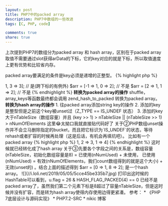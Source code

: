 ```yaml
---
layout: post
title: PHP7中的packed array
description: PHP7中数组的一些改进
tags: [C, PHP, code]

comments: true
share: true
---
```

上次提到PHP7的数组分为packed array 和 hash array，区别在于packed array取值不需要通过slot获得arData的下标，它的key对应的就是下标，所以取值速度上更有优势和比较省内存。

packed array要满足的条件是key必须是递增的正整型。
{% highlight php %}
<?php
$arr = [1, 2, 3]; // 是
$arr = [ 1 => 1, 3 => 3]; // 是(跨下标的有例外)
$arr = [-1 => 1, 0 => 2]; // 不是
$arr = [2 => 1, 1 => 2]; // 不是

{% endhighlight %}

<b>转换为packed array的操作</b>   
shuffle，array_keys等函数最终都会调用 zend_hash_to_packed 转换为packed array。


<b>转换为hash array的操作</b>   
1. 往packed array添加string key的操作
2. 添加的key是整型但是之前这个key被unset过（Z_TYPE == IS_UNDEF 状态）
3. 添加的key 大于nTableSize（数组容量）并且 (key >> 1) > nTableSize || (nTableSize >> 1) > nNumOfElements 这里😂太拗口我就直接贴代码好了

关于②PHP数组unset操作并不会立马删除指定的bucket，而且把它标识为`IS_UNDEF`的状态，等待rehash或者扩容的时候再处理（这是后话，有机会再填坑吧）。  
比如有一个packed array 
{% highlight php %}
<?php
$arr = [1, 2, 3];
unset($arr[1]);
$arr[1] = 4; 
// output
$arr == [0 => 1, 2 => 3, 1 => 4]
{% endhighlight %}
这时候就已经转化成了hash array

关于③先要各个字段之间的关系是，数组容量(nTableSize，初始化数组容量是8) = 已使用(nNumUsed) + 未使用， 已使用(nNumUsed) = 有效(nNumOfElements，我们count数组得到的就是这个大小) + 无效(unset的) 。结合上面的描述得到 $arr = [0 => 1, 8 => 2]; 是一个hash array。

![](//i.loli.net/2019/05/05/5cce45be335b7.jpg)

打印出这时候的HashTable可以看到，u.flag = 26 & HASH_FLAG_PACKED(4) == 0 已经不是packed array了，虽然我们第二个元素下标是8超过了容量nTableSize，但是这时候并没有扩容，而是转为hash array使得内存使用边得更紧凑。

参考：
* 《PHP 7底层设计与源码实现》
* PHP7.2-SRC
* nikic 博客